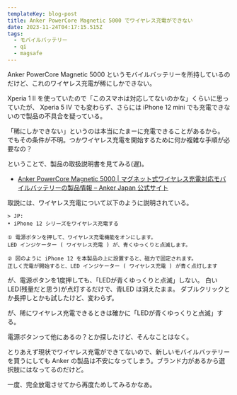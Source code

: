 ```yaml
---
templateKey: blog-post
title: Anker PowerCore Magnetic 5000 でワイヤレス充電ができない
date: 2023-11-24T04:17:15.515Z
tags:
  - モバイルバッテリー
  - qi
  - magsafe
---
```


Anker PowerCore Magnetic 5000 というモバイルバッテリーを所持しているのだけど、これのワイヤレス充電が稀にしかできない。

Xperia 1 II を使っていたので「このスマホは対応してないのかな」くらいに思っていたが、
Xperia 5 IV でも変わらず、さらには iPhone 12 mini でも充電できないので製品の不具合を疑っている。

「稀にしかできない」というのは本当にたまーに充電できることがあるから。
でもその条件が不明。つかワイヤレス充電を開始するために何か複雑な手順が必要なの？

ということで、製品の取扱説明書を見てみる(遅)。

- [Anker PowerCore Magnetic 5000 | マグネット式ワイヤレス充電対応モバイルバッテリーの製品情報 – Anker Japan 公式サイト](https://www.ankerjapan.com/products/a1619)


取説には、ワイヤレス充電について以下のように説明されている。

```
> JP:
• iPhone 12 シリーズをワイヤレス充電する

① 電源ボタンを押して、ワイヤレス充電機能をオンにします。
LED インジケーター ( ワイヤレス充電 ) が、青くゆっくりと点滅します。 

② 図のように iPhone 12 を本製品の上に設置すると、磁力で固定されます。
正しく充電が開始すると、LED インジケーター ( ワイヤレス充電 ) が青く点灯します
```

が、電源ボタンを1度押しても、「LEDが青くゆっくりと点滅」しない。
白いLED(残量だと思う)が点灯するだけで、青LED は消えたまま。
ダブルクリックとか長押しとかも試したけど、変わらず。

が、稀にワイヤレス充電できるときは確かに「LEDが青くゆっくりと点滅」する。

電源ボタンって他にあるの？とか探したけど、そんなことはなく。

とりあえず現状でワイヤレス充電ができてないので、新しいモバイルバッテリーを買うにしても Anker の製品は不安になってしまう。ブランド力があるから選択肢にはなってるのだけど。

一度、完全放電させてから再度ためしてみるかなあ。